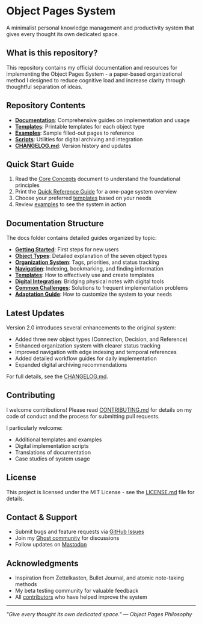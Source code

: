 # Object Pages System

A minimalist personal knowledge management and productivity system that gives every thought its own dedicated space.

## What is this repository?

This repository contains my official documentation and resources for implementing the Object Pages System - a paper-based organizational method I designed to reduce cognitive load and increase clarity through thoughtful separation of ideas.

## Repository Contents

- **[Documentation](docs/)**: Comprehensive guides on implementation and usage
- **[Templates](templates/)**: Printable templates for each object type
- **[Examples](examples/)**: Sample filled-out pages to reference
- **[Scripts](scripts/)**: Utilities for digital archiving and integration
- **[CHANGELOG.md](CHANGELOG.md)**: Version history and updates

## Quick Start Guide

1. Read the [Core Concepts](docs/core-concepts.md) document to understand the foundational principles
2. Print the [Quick Reference Guide](docs/quick-reference.md) for a one-page system overview
3. Choose your preferred [templates](templates/) based on your needs
4. Review [examples](examples/) to see the system in action

## Documentation Structure

The docs folder contains detailed guides organized by topic:

- **[Getting Started](docs/getting-started.md)**: First steps for new users
- **[Object Types](docs/object-types.md)**: Detailed explanation of the seven object types
- **[Organization System](docs/organization.md)**: Tags, priorities, and status tracking
- **[Navigation](docs/navigation.md)**: Indexing, bookmarking, and finding information
- **[Templates](docs/templates.md)**: How to effectively use and create templates
- **[Digital Integration](docs/digital.md)**: Bridging physical notes with digital tools
- **[Common Challenges](docs/challenges.md)**: Solutions to frequent implementation problems
- **[Adaptation Guide](docs/adaptation.md)**: How to customize the system to your needs

## Latest Updates

Version 2.0 introduces several enhancements to the original system:

- Added three new object types (Connection, Decision, and Reference)
- Enhanced organization system with clearer status tracking
- Improved navigation with edge indexing and temporal references
- Added detailed workflow guides for daily implementation
- Expanded digital archiving recommendations

For full details, see the [CHANGELOG.md](CHANGELOG.md).

## Contributing

I welcome contributions! Please read [CONTRIBUTING.md](CONTRIBUTING.md) for details on my code of conduct and the process for submitting pull requests.

I particularly welcome:
- Additional templates and examples
- Digital implementation scripts
- Translations of documentation
- Case studies of system usage

## License

This project is licensed under the MIT License - see the [LICENSE.md](LICENSE.md) file for details.

## Contact & Support

- Submit bugs and feature requests via [GitHub Issues](https://github.com/joanwestenberg/objectpages/issues)
- Join my [Ghost community](https://www.joanwestenberg.com) for discussions
- Follow updates on [Mastodon](https://mastodon.social/@daojoan)

## Acknowledgments

- Inspiration from Zettelkasten, Bullet Journal, and atomic note-taking methods
- My beta testing community for valuable feedback
- All [contributors](CONTRIBUTORS.md) who have helped improve the system

---

*"Give every thought its own dedicated space." — Object Pages Philosophy*
